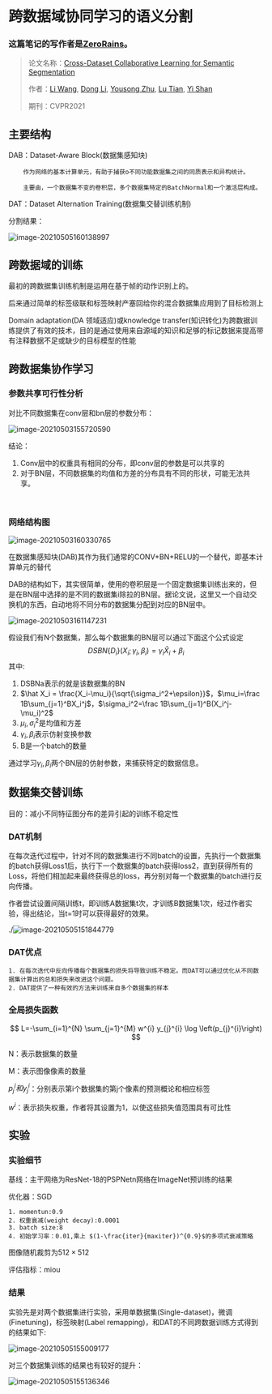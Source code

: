 # 跨数据域协同学习的语义分割

### 这篇笔记的写作者是[ZeroRains](https://github.com/zeroRains)。

> 论文名称：[Cross-Dataset Collaborative Learning for Semantic Segmentation](https://arxiv.org/abs/2103.11351)
>
> 作者：[Li Wang](https://arxiv.org/search/cs?searchtype=author&query=Wang%2C+L), [Dong Li](https://arxiv.org/search/cs?searchtype=author&query=Li%2C+D), [Yousong Zhu](https://arxiv.org/search/cs?searchtype=author&query=Zhu%2C+Y), [Lu Tian](https://arxiv.org/search/cs?searchtype=author&query=Tian%2C+L), [Yi Shan](https://arxiv.org/search/cs?searchtype=author&query=Shan%2C+Y)
>
> 期刊：CVPR2021

## 主要结构

DAB：Dataset-Aware Block(数据集感知块)

		作为网络的基本计算单元，有助于捕获o不同功能数据集之间的同质表示和异构统计。
	
		主要由，一个数据集不变的卷积层，多个数据集特定的BatchNormal和一个激活层构成。

DAT：Dataset Alternation Training(数据集交替训练机制)

分割结果：

![image-20210505160138997](./src/Cross-Dataset-Collaborative-Learning-for-Semantic-Segmentation/20210505160141image-20210505160138997.png)



## 跨数据域的训练

最初的跨数据集训练机制是运用在基于帧的动作识别上的。

后来通过简单的标签级联和标签映射产塞回给你的混合数据集应用到了目标检测上

Domain adaptation(DA 领域适应)或knowledge transfer(知识转化)为跨数据训练提供了有效的技术，目的是通过使用来自源域的知识和足够的标记数据来提高带有注释数据不足或缺少的目标模型的性能



## 跨数据集协作学习

### 参数共享可行性分析

对比不同数据集在conv层和bn层的参数分布：

![image-20210503155720590](./src/Cross-Dataset-Collaborative-Learning-for-Semantic-Segmentation/20210505101559image-20210503155720590.png)

结论：

1. Conv层中的权重具有相同的分布，即conv层的参数是可以共享的
2. 对于BN层，不同数据集的均值和方差的分布具有不同的形状，可能无法共享。

​		

### 网络结构图

![image-20210503160330765](./src/Cross-Dataset-Collaborative-Learning-for-Semantic-Segmentation/20210505101605image-20210503160330765.png)

在数据集感知块(DAB)其作为我们通常的CONV+BN+RELU的一个替代，即基本计算单元的替代

DAB的结构如下，其实很简单，使用的卷积层是一个固定数据集训练出来的，但是在BN层中选择的是不同的数据集i除拉的BN层。据论文说，这里又一个自动交换机的东西，自动地将不同分布的数据集分配到对应的BN层中。

![image-20210503161147231](./src/Cross-Dataset-Collaborative-Learning-for-Semantic-Segmentation/20210505101608image-20210503161147231.png)

假设我们有N个数据集，那么每个数据集的BN层可以通过下面这个公式设定
$$
DSBN\{D_i\}(X_i;\gamma_i,\beta_i) = \gamma_i\hat X_i+\beta_i
$$
其中:

1. DSBNa表示的就是该数据集的BN
2. $\hat X_i = \frac{X_i-\mu_i}{\sqrt{\sigma_i^2+\epsilon}}$，$\mu_i=\frac 1B\sum_{j=1}^BX_i^j$，$\sigma_i^2=\frac 1B\sum_{j=1}^B(X_i^j-\mu_i)^2$
3. $\mu_i,\sigma_i^2$是均值和方差
4. $\gamma_i,\beta_i$表示仿射变换参数
5. B是一个batch的数量

通过学习$\gamma_i,\beta_i$两个BN层的仿射参数，来捕获特定的数据信息。

## 数据集交替训练

目的：减小不同特征图分布的差异引起的训练不稳定性

### DAT机制

在每次迭代过程中，针对不同的数据集进行不同batch的设置，先执行一个数据集的batch获得Loss1后，执行下一个数据集的batch获得loss2，直到获得所有的Loss，将他们相加起来最终获得总的loss，再分别对每一个数据集的batch进行反向传播。

作者尝试设置间隔训练t，即训练A数据集t次，才训练B数据集1次，经过作者实验，得出结论，当t=1时可以获得最好的效果。

./![image-20210505151844779](./src/Cross-Dataset-Collaborative-Learning-for-Semantic-Segmentation/20210505151847image-20210505151844779.png)

### DAT优点

 	1. 在每次迭代中反向传播每个数据集的损失将导致训练不稳定。而DAT可以通过优化从不同数据集计算出的总和损失来改进这个问题。
 	2. DAT提供了一种有效的方法来训练来自多个数据集的样本

### 全局损失函数

$$
L=-\sum_{i=1}^{N} \sum_{j=1}^{M} w^{i} y_{j}^{i} \log \left(p_{j}^{i}\right)
$$

N：表示数据集的数量

M：表示图像像素的数量

$p^i_j和y^i_j$：分别表示第i个数据集的第j个像素的预测概论和相应标签

$w^i$：表示损失权重，作者将其设置为1，以使这些损失值范围具有可比性

## 实验

### 实验细节

基线：主干网络为ResNet-18的PSPNetn网络在ImageNet预训练的结果

优化器：SGD

 	1. momentun:0.9
 	2. 权重衰减(weight decay):0.0001
 	3. batch size:8
 	4. 初始学习率：0.01,乘上 $(1-\frac{iter}{maxiter})^{0.9}$的多项式衰减策略

图像随机裁剪为$512 \times512$

评估指标：miou

### 结果

实验先是对两个数据集进行实验，采用单数据集(Single-dataset)，微调(Finetuning)，标签映射(Label remapping)，和DAT的不同跨数据训练方式得到的结果如下:

![image-20210505155009177](./src/Cross-Dataset-Collaborative-Learning-for-Semantic-Segmentation/20210505155011image-20210505155009177.png)

对三个数据集训练的结果也有较好的提升：

![image-20210505155136346](./src/Cross-Dataset-Collaborative-Learning-for-Semantic-Segmentation/20210505155137image-20210505155136346.png)

